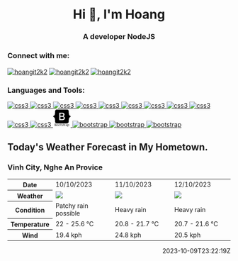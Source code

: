 <h1 align="center">Hi 👋, I'm Hoang</h1>
<h3 align="center">A developer NodeJS</h3>

<h3 align="left">Connect with me:</h3>
<p align="left">
<a href="https://www.facebook.com/hgit2002" target="blank"><img align="center" src="https://raw.githubusercontent.com/rahuldkjain/github-profile-readme-generator/master/src/images/icons/Social/facebook.svg" alt="hoangit2k2" height="30" width="40" /></a>
<a href="https://www.instagram.com/hoang.lop9e" target="blank"><img align="center" src="https://raw.githubusercontent.com/rahuldkjain/github-profile-readme-generator/master/src/images/icons/Social/instagram.svg" alt="hoangit2k2" height="30" width="40" /></a>
<a href="https://www.youtube.com/channel/UCEk4OrQvPt5VTx6VX4ESLhQ" target="blank"><img align="center" src="https://raw.githubusercontent.com/rahuldkjain/github-profile-readme-generator/master/src/images/icons/Social/youtube.svg" alt="hoangit2k2" height="30" width="40" /></a>
</p>

<h3 align="left">Languages and Tools:</h3>
<p align="left">
<a href="https://nestjs.com" target="_blank" rel="noreferrer"> <img src="https://static-00.iconduck.com/assets.00/nestjs-icon-256x255-r03j160r.png" alt="css3" width="40" height="40"/> </a>
<a href="https://nodejs.org/en" target="_blank" rel="noreferrer"> <img src="https://w7.pngwing.com/pngs/452/24/png-transparent-js-logo-node-logos-and-brands-icon.png" alt="css3" width="40" height="40"/> </a>
<a href="https://www.php.net" target="_blank" rel="noreferrer"> <img src="https://www.svgrepo.com/show/303656/php-logo.svg" alt="css3" width="40" height="40"/> </a>
<a href="https://www.docker.com/" target="_blank" rel="noreferrer"> <img src="https://www.svgrepo.com/show/353659/docker-icon.svg" alt="css3" width="40" height="40"/> </a>
<a href="https://docs.aws.amazon.com/" target="_blank" rel="noreferrer"> <img src="https://static-00.iconduck.com/assets.00/aws-icon-2048x2048-274bm1xi.png" alt="css3" width="40" height="40"/> </a>
<a href="https://www.java.com/en/" target="_blank" rel="noreferrer"> <img src="https://cdn-icons-png.flaticon.com/512/5968/5968282.png" alt="css3" width="40" height="40"/> </a>
<a href="https://spring.io/projects/spring-boot/" target="_blank" rel="noreferrer"> <img src="https://pbs.twimg.com/profile_images/1235868806079057921/fTL08u_H_400x400.png" alt="css3" width="40" height="40"/> </a>
<a href="https://www.w3schools.com/js/" target="_blank" rel="noreferrer"> <img src="https://www.computerhope.com/jargon/j/javascript.png" alt="css3" width="40" height="40"/> </a>
<a href="https://www.typescriptlang.org/" target="_blank" rel="noreferrer"> <img src="https://upload.wikimedia.org/wikipedia/commons/thumb/4/4c/Typescript_logo_2020.svg/2048px-Typescript_logo_2020.svg.png" alt="css3" width="40" height="40"/> </a>
<a href="https://www.w3schools.com/html/" target="_blank" rel="noreferrer"> <img src="https://play-lh.googleusercontent.com/85WnuKkqDY4gf6tndeL4_Ng5vgRk7PTfmpI4vHMIosyq6XQ7ZGDXNtYG2s0b09kJMw" alt="css3" width="40" height="40"/> </a>
<a href="https://www.w3schools.com/css/" target="_blank" rel="noreferrer"> <img src="https://cdn-icons-png.flaticon.com/512/919/919826.png" alt="css3" width="40" height="40"/> </a>
<a href="https://getbootstrap.com" target="_blank" rel="noreferrer"> <img src="https://raw.githubusercontent.com/devicons/devicon/master/icons/bootstrap/bootstrap-plain-wordmark.svg" alt="bootstrap" width="40" height="40"/> </a>
<a href="https://www.mysql.com/" target="_blank" rel="noreferrer"> <img src="https://upload.wikimedia.org/wikipedia/commons/thumb/b/b2/Database-mysql.svg/424px-Database-mysql.svg.png" alt="bootstrap" width="40" height="40"/> </a>
<a href="https://learn.microsoft.com/en-us/sql/sql-server/?view=sql-server-ver16" target="_blank" rel="noreferrer"> <img src="https://cdn-icons-png.flaticon.com/256/5968/5968364.png" alt="bootstrap" width="40" height="40"/> </a>
<a href="https://www.postgresql.org/" target="_blank" rel="noreferrer"> <img src="https://upload.wikimedia.org/wikipedia/commons/thumb/2/29/Postgresql_elephant.svg/1200px-Postgresql_elephant.svg.png" alt="bootstrap" width="40" height="40"/> </a>
</p>

## Today's Weather Forecast in My Hometown.
### Vinh City, Nghe An Provice

<table>
    <tr>
        <th>Date</th>
        <td>10/10/2023</td><td>11/10/2023</td><td>12/10/2023</td>
    </tr>
    <tr>
        <th>Weather</th>
        <td><img src="https://cdn.weatherapi.com/weather/64x64/day/176.png"/></td><td><img src="https://cdn.weatherapi.com/weather/64x64/day/308.png"/></td><td><img src="https://cdn.weatherapi.com/weather/64x64/day/308.png"/></td>
    </tr>
    <tr>
        <th>Condition</th>
        <td width="200px">Patchy rain possible</td><td width="200px">Heavy rain</td><td width="200px">Heavy rain</td>
    </tr>
    <tr>
        <th>Temperature</th>
        <td>22 -  25.6 °C</td><td>20.8 -  21.7 °C</td><td>20.7 -  21.6 °C</td>
    </tr>
    <tr>
        <th>Wind</th>
        <td>19.4 kph</td><td>24.8 kph</td><td>20.5 kph</td>
    </tr>
</table>

<div align = "right">
2023-10-09T23:22:19Z
</div>
